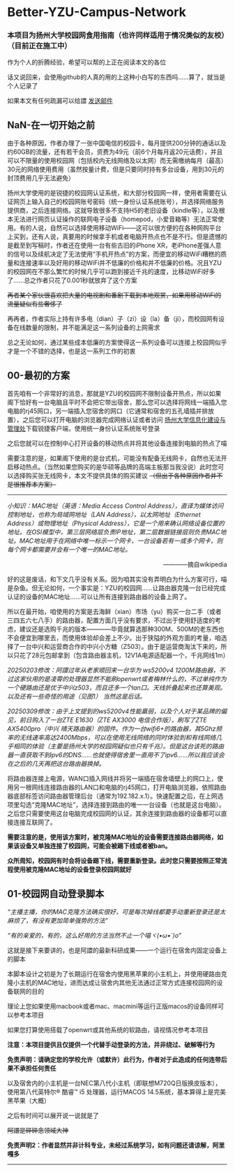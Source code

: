 # Better-YZU-Campus-Network
### 本项目为扬州大学校园网食用指南（也许同样适用于情况类似的友校）（目前正在施工中）
作为个人的折腾经验，希望可以帮的上正在阅读本文的各位

话又说回来，会使用github的人真的用的上这种小白写的东西吗……算了，就当是个人记录了

如果本文有任何疏漏可以给譞 [发送邮件](mailto:GMX@daylily.onmicrosoft.com?subject=顾老师我一直是您的粉丝啊)
## NaN-在一切开始之前

由于各种原因，作者办理了一张中国电信的校园卡，每月提供200分钟的通话以及约60GB的流量，还有若干会员，资费为49元（前6个月每月返20元话费），并且可以不限量的使用校园网（包括校内无线网络及以太网）而无需缴纳每月（最高）30元的网络使用费用（虽然按量计费，但是只要同时持有多台设备，用到30元的封顶费用几乎无法避免）

扬州大学使用的是锐捷的校园网认证系统，和大部分校园网一样，使用者需要在认证网页上输入自己的校园网账号密码（统一身份认证系统账号），并选择网络服务提供商，之后连接网络。这就导致很多不支持H5的老旧设备（kindle等），以及根本无法进行网页认证操作的联网电子设备（homepod，小爱音箱等）无法正常使用。有的人说，自然可以选择使用移动WiFi——这可以很方便的在各种网购平台上买到，还有人说，真要用的时候拿手机或者电脑开热点也不是不行。但是遗憾的是截至到写稿时，作者还在使用一台有些古旧的iPhone XR，老iPhone差强人意的信号以及续航决定了无法使用“手机开热点”的方案，而便宜的移动WiFi糟糕的质量和连接速率以及好用的移动WiFi并不低廉的价格和并不低廉的价格。况且YZU的校园网在不那么繁忙的时候几乎可以跑到接近千兆的速度，比移动WiFi好多了……总之作者只花了0.001秒就放弃了这个方案  

~~再者某个家伙很喜欢把大量的电视剧和番剧下载到本地观赏，如果用移动WiFi的流量疑似有些奢侈了~~

再再者，作者实际上持有许多电（dian）子（zi）设（la）备（ji），而校园网有设备在线数量的限制，并不能满足这一系列设备的上网需求

总之无论如何，通过某些成本低廉的方案使得这一系列设备可以连接上校园网似乎才是一个不错的选择，也是这一系列工作的初衷

## 00-最初的方案

首先咱有一个非常好的消息，那就是YZU的校园网不限制设备开热点，所以如果阁下恰好有一台电脑且平时不会把它带出宿舍，那么您可以选择将网线一端插入您电脑的rj45网口，另一端插入您宿舍的网口（它通常和宿舍的五孔墙插并排放置），之后您可以打开电脑的浏览器完成网络认证或者访问 [扬州大学信息化建设与管理处](https://xxhc.yzu.edu.cn/info/1082/9044.htm"锐捷客户端下载")下载锐捷客户端，使用统一身份认证系统账号登录

之后您就可以在控制中心打开设备的移动热点并将其他设备连接到电脑的热点了喵

需要注意的是，如果阁下使用的是台式机，可能没有配备无线网卡，自然也无法开启移动热点。（当然如果您购买的是华硕等品牌的高端主板那当我没说）此时您可以选择购买张无线网卡，本文不提供具体的购买建议 ~~（但出于各种原因作者并不是很推荐本方案）~~

***
*小知识：MAC地址（英语：Media Access Control Address），直译为媒体访问控制地址，也称为局域网地址（LAN Address），以太网地址（Ethernet Address）或物理地址（Physical Address），它是一个用来确认网络设备位置的地址。在OSI模型中，第三层网络层负责IP地址，第二层数据链接层则负责MAC地址。MAC地址用于在网络中唯一标示一个网卡，一台设备若有一或多个网卡，则每个网卡都需要并会有一个唯一的MAC地址。*
<p align="right">————摘自wikipedia<p>

好的这是废话，和下文几乎没有关系。因为咱其实没有弄明白为什么方案可行，喵是杂鱼。但无论如何，一个事实是：YZU的校园网……让路由器克隆一台已经完成认证的设备的MAC地址……可以让所有连接到路由器的设备上网了。

所以在最开始，咱使用的方案是去海鲜（xian）市场（yu）购买一台二手（或者三四五六七八手）的路由器，配置方面几乎没有要求，不过出于使用舒适度的考虑，建议还是选购千兆的版本————毕竟就算选那种300M、500M的老东西也不会便宜到哪里去，而使用体验却会差上不少。出于狭隘的外观方面的考量，咱选择了一台中兴和运营商合作的中兴小方糖（Z503）。由于是运营商淘汰下来的，所以只花了28元包邮拿到（包含路由器主机，12V1A电源适配器一个，千兆网线1m）

*20250203修改：阿譞过年从老家顺回来一台华为 ws5200v4 1200M路由器，不过这家伙用的是凌霄的处理器显然不能刷openwrt或者梅林什么的，不过单纯作为一个硬路由还是优于中兴z503，而且还多一个lan口。天线折叠起来也还算美观。以及还有一些奇怪的用途（见图1）
当然这是后话。*

*20250309修改：由于上文提到的ws5200v4性能羸弱，以及个人对于某品牌的偏见，前日购入了一台ZTE E1630（ZTE AX3000 电信合作版），刷写了ZTE AX5400pro（中兴 晴天路由器）的固件。作为一台wifi6+的路由器，其5Ghz频率的无线速率高达2400Mbps，可以在使用无线网络的同时体验到和有线网络几乎相同的体验（主要是扬州大学的校园网疑似也只有千兆）。但是这台该死的路由器一直获取不到ipv6的DNS……也就使得宿舍里一直用不了ipv6……所以我应该会在之后的几天再把这台路由器换掉。*

将路由器连接上电源，WAN口插入网线并将另一端插在宿舍墙壁上的网口上，使用另一根网线连接路由器的LAN口和电脑的rj45网口，打开电脑浏览器，依照路由器底部标签访问路由器管理后台（通常为192.182.x.1）。快速配置之后，在上网选项里勾选“克隆MAC地址”，选择连接到路由的唯一一台设备（也就是这台电脑）。之后您只需要使用这台电脑完成校园网的认证，其余连接到路由器的设备都可以直接连接互联网了。

**需要注意的是，使用该方案时，被克隆MAC地址的设备需要连接路由器网络，如果该设备又单独连接了校园网，可能会被踢下线或者被ban。**

**众所周知，校园网有时会将设备踢下线，需要重新登录。此时您只需要按照正常流程使用被克隆MAC地址的设备登录校园网就好**

## 01-校园网自动登录脚本
*“主播主播，你的MAC克隆方法确实很好，可是每次掉线都要手动重新登录还是太麻烦了，有没有更加简单强势的方法”*

*“有的亲爱的，有的，这么好用的方法当然不止一个喵ヾ(•ω•`)o”*

这就是接下来要讲的，也是阿譞的最新科研成果——一个运行在宿舍内固定设备上的脚本

本脚本设计之初是为了长期运行在宿舍内使用黑苹果的小主机上，并使用硬路由克隆小主机的MAC地址，进而达成让宿舍内其他无法通过正常方式连接校园网的设备联网的目的

理论上您如果使用macbook或者mac、macmini等运行正版macos的设备同样可以参考本项目

如果您打算使用搭载了openwrt或其他系统的软路由，请视情况参考本项目

**注意：本项目提供且仅提供一个代替手动登录的方法，并非绕过、破解等行为**

**免责声明：请确定您的学校允许（或默许）此行为，作者对于此造成的任何连带后果不承担任何责任**

以及宿舍内的小主机是一台NEC第八代小主机（即联想M720Q日版换皮版本），使用第八代英特尔® 酷睿™ i5 处理器，运行MACOS 14.5系统，基本算得上是完美黑苹果（大概）

之后有时间可以展开说一说就是了

~~阿譞是碎碎念领域大神~~

**免责声明2：作者显然并非计科专业，未经过系统学习，如有问题还请谅解，阿里嘎多**
***
